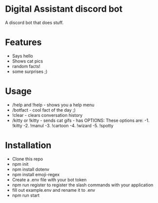 # Digital Assistant discord bot
A discord bot that does stuff. 

# Features
- Says hello
- Shows cat pics
- random facts!
- some surprises ;)

# Usage
- /help and !help - shows you a help menu
- /botfact - cool fact of the day ;)
- !clear - clears conversation history
- /kitty or !kitty - sends cat gifs - has OPTIONS:
These options are:
-1. !kitty
-2. !manul
-3. !cartoon
-4. !wizard
-5. !spotty

# Installation
- Clone this repo
- npm init
- npm install dotenv
- npm install emoji-regex
- Create a .env file with your bot token
- npm run register to register the slash commands with your application
- fill out example.env and rename it to .env
- npm run start
